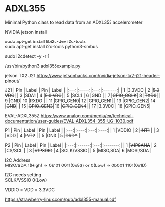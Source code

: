 # ADXL355
Minimal Python class to read data from an ADXL355 accelerometer

NVIDIA jetson  install

sudo apt-get install libi2c-dev i2c-tools <BR>
sudo apt-get install i2c-tools python3-smbus

sudo i2cdetect -y -r 1

/usr/bin/python3 adxl355example.py

jetson TX2 J21
https://www.jetsonhacks.com/nvidia-jetson-tx2-j21-header-pinout/

J21
| Pin | Label  | Pin | Label    |
|:---:|:-----:|:---:|:-------:|
| 1   |3.3VDC | 2   |~~5.0 VDC~~|
| 3   |SDA1   | 4   |~~5.0 VDC~~|
| 5   |SCL1   | 6   |GND      |
| 7   |~~GPIO_GCLK~~| 8   |~~TXD0~~|
| 9   |~~GND~~| 10  |~~RXDO~~ |
| 11  |~~GPIO_GEN0~~| 12  |~~GPIO_GEN1~~|
| 13  |~~GPIO_GEN2~~| 14  |~~GND~~|
| 15  |~~GPIO_GEN3~~| 16  |~~GPIO_GEN4~~|
| 17  |3.3VDC | 18  |GPIO_GEN5|

EVAL-ADXL355Z
https://www.analog.com/media/en/technical-documentation/user-guides/EVAL-ADXL354-355-UG-1030.pdf

P1
| Pin | Label | Pin | Label |
|:---:|:----:|:---:|:----:|
| 1   |VDDIO | 2   |~~INT1~~  |
| 3   |VDD   | 4   |~~INT2~~  |
| 5   |GND   | 5   |~~DRDY~~  |

P2
| Pin | Label   | Pin | Label     |
|:---:|:------:|:---:|:--------:|
| 1   |~~V1P8ANA~~ | 2   |CS/SCL    |
| 3   |~~V1P8DIG~~ | 4   |SCLK/VSSIO|
| 5   |MISO/SDA| 6   |MOSI/SDA  |


I2C Address  
MISO/SDA    1(High) ->  0b101 0011(0x53)  or  0(Low) -> 0b001 1101(0x1D) 

I2C needs setting  
SCLK/VSSIO    0(Low)   

VDDIO = VDD = 3.3VDC

https://strawberry-linux.com/pub/adxl355-manual.pdf

